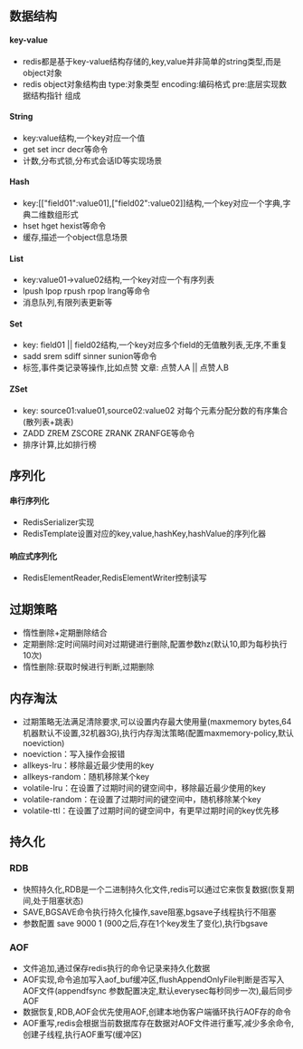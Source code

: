 ## 数据结构

#### key-value
* redis都是基于key-value结构存储的,key,value并非简单的string类型,而是object对象
* redis object对象结构由 type:对象类型 encoding:编码格式 pre:底层实现数据结构指针 组成

#### String
* key:value结构,一个key对应一个值
* get set incr decr等命令
* 计数,分布式锁,分布式会话ID等实现场景
#### Hash
* key:[["field01":value01],["field02":value02]]结构,一个key对应一个字典,字典二维数组形式 
* hset hget hexist等命令
* 缓存,描述一个object信息场景
#### List
* key:value01->value02结构,一个key对应一个有序列表
* lpush lpop rpush rpop lrang等命令
* 消息队列,有限列表更新等
#### Set
* key: field01 || field02结构,一个key对应多个field的无值散列表,无序,不重复
* sadd srem sdiff sinner sunion等命令
* 标签,事件类记录等操作,比如点赞 文章: 点赞人A || 点赞人B
#### ZSet
* key: source01:value01,source02:value02 对每个元素分配分数的有序集合(散列表+跳表)
* ZADD ZREM ZSCORE ZRANK ZRANFGE等命令
* 排序计算,比如排行榜

## 序列化

#### 串行序列化
* RedisSerializer实现
* RedisTemplate设置对应的key,value,hashKey,hashValue的序列化器

#### 响应式序列化
* RedisElementReader,RedisElementWriter控制读写

## 过期策略

* 惰性删除+定期删除结合
* 定期删除:定时间隔时间对过期键进行删除,配置参数hz(默认10,即为每秒执行10次)
* 惰性删除:获取时候进行判断,过期删除

## 内存淘汰
* 过期策略无法满足清除要求,可以设置内存最大使用量(maxmemory bytes,64机器默认不设置,32机器3G),执行内存淘汰策略(配置maxmemory-policy,默认noeviction)
* noeviction：写入操作会报错
* allkeys-lru：移除最近最少使用的key
* allkeys-random：随机移除某个key
* volatile-lru：在设置了过期时间的键空间中，移除最近最少使用的key
* volatile-random：在设置了过期时间的键空间中，随机移除某个key
* volatile-ttl：在设置了过期时间的键空间中，有更早过期时间的key优先移

## 持久化

### RDB
* 快照持久化,RDB是一个二进制持久化文件,redis可以通过它来恢复数据(恢复期间,处于阻塞状态)
* SAVE,BGSAVE命令执行持久化操作,save阻塞,bgsave子线程执行不阻塞
* 参数配置 save 9000 1 (900之后,存在1个key发生了变化),执行bgsave


### AOF
* 文件追加,通过保存redis执行的命令记录来持久化数据
* AOF实现,命令追加写入aof_buf缓冲区,flushAppendOnlyFile判断是否写入AOF文件(appendfsync 参数配置决定,默认everysec每秒同步一次),最后同步AOF
* 数据恢复,RDB,AOF会优先使用AOF,创建本地伪客户端循环执行AOF存的命令
* AOF重写,redis会根据当前数据库存在数据对AOF文件进行重写,减少多余命令,创建子线程,执行AOF重写(缓冲区)
